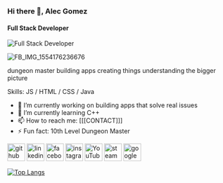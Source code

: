 ### Hi there 👋, Alec Gomez
#### Full Stack Developer
![Full Stack Developer](https://caledon.library.on.ca/wp-content/uploads/whats-happening/programs-for-teens/dungeonsanddragons-1024x274-1500x400.jpg)

![FB_IMG_1554176236676](https://github.com/mandaark17/mandaark17/assets/128550392/f83f0b79-d486-4299-b0c4-3082b9ec6fcd)

dungeon master
building apps
creating things
understanding the bigger picture



Skills: JS / HTML / CSS / Java

- 🔭 I’m currently working on building apps that solve real issues 
- 🌱 I’m currently learning C++ 
- 📫 How to reach me: [[[CONTACT]]] 
- ⚡ Fun fact: 10th Level Dungeon Master 


[<img src='https://cdn.jsdelivr.net/npm/simple-icons@3.0.1/icons/github.svg' alt='github' height='40'>](https://github.com/mandaark17)  [<img src='https://cdn.jsdelivr.net/npm/simple-icons@3.0.1/icons/linkedin.svg' alt='linkedin' height='40'>](https://www.linkedin.com/in/https://www.linkedin.com/in/alec-gomez417//)  [<img src='https://cdn.jsdelivr.net/npm/simple-icons@3.0.1/icons/facebook.svg' alt='facebook' height='40'>](https://www.facebook.com/https://www.facebook.com/mandaark17)  [<img src='https://cdn.jsdelivr.net/npm/simple-icons@3.0.1/icons/instagram.svg' alt='instagram' height='40'>](https://www.instagram.com/https://www.instagram.com/alec.gomez417//)  [<img src='https://cdn.jsdelivr.net/npm/simple-icons@3.0.1/icons/youtube.svg' alt='YouTube' height='40'>](https://www.youtube.com/channel/https://www.youtube.com/channel/UClygbKiU4xWSiX7S23vhg1A)  [<img src='https://cdn.jsdelivr.net/npm/simple-icons@3.0.1/icons/steam.svg' alt='steam' height='40'>](https://steamcommunity.com/id/alecgomez/)  [<img src='https://cdn.jsdelivr.net/npm/simple-icons@3.0.1/icons/google.svg' alt='google' height='40'>](alec.gomez417@gmail.com)  

[![Top Langs](https://github-readme-stats.vercel.app/api/top-langs/?username=mandaark17)](https://github.com/anuraghazra/github-readme-stats)






